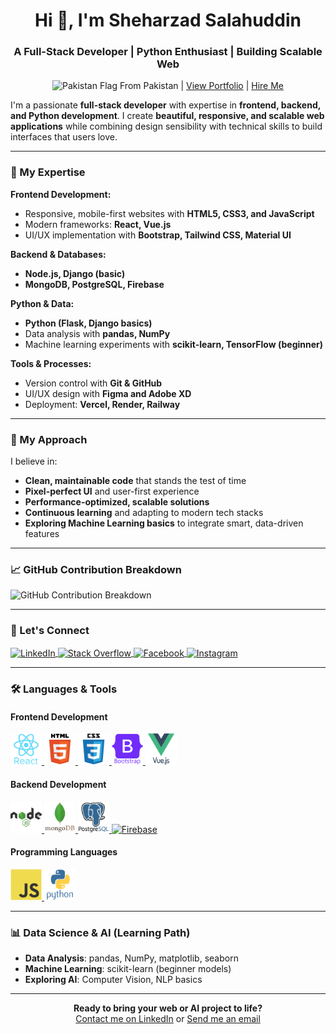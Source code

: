 <h1 align="center">Hi 👋, I'm Sheharzad Salahuddin</h1>
<h3 align="center">A Full-Stack Developer | Python Enthusiast | Building Scalable Web</h3>

<p align="center">
  <img src="https://upload.wikimedia.org/wikipedia/commons/3/32/Flag_of_Pakistan.svg" alt="Pakistan Flag" width="20" height="13"> From Pakistan | 
  <a href="https://sheharzaddev-v2.vercel.app/" target="_blank">View Portfolio</a> |
  <a href="https://www.linkedin.com/in/sheharzad-salahuddin-frontend-developer/" target="_blank">Hire Me</a>
</p>

I'm a passionate **full-stack developer** with expertise in **frontend, backend, and Python development**. I create **beautiful, responsive, and scalable web applications** while combining design sensibility with technical skills to build interfaces that users love.

---

### 🚀 My Expertise

**Frontend Development:**
- Responsive, mobile-first websites with **HTML5, CSS3, and JavaScript**
- Modern frameworks: **React, Vue.js**
- UI/UX implementation with **Bootstrap, Tailwind CSS, Material UI**

**Backend & Databases:**
- **Node.js, Django (basic)**
- **MongoDB, PostgreSQL, Firebase**

**Python & Data:**
- **Python (Flask, Django basics)**
- Data analysis with **pandas, NumPy**
- Machine learning experiments with **scikit-learn, TensorFlow (beginner)**

**Tools & Processes:**
- Version control with **Git & GitHub**
- UI/UX design with **Figma and Adobe XD**
- Deployment: **Vercel, Render, Railway**

---

### 💼 My Approach

I believe in:
- **Clean, maintainable code** that stands the test of time  
- **Pixel-perfect UI** and user-first experience  
- **Performance-optimized, scalable solutions**  
- **Continuous learning** and adapting to modern tech stacks  
- **Exploring Machine Learning basics** to integrate smart, data-driven features  

---

### 📈 GitHub Contribution Breakdown

<img src="assets/contributions.png" width="300" alt="GitHub Contribution Breakdown">

<!-- Make sure you upload the image file to your GitHub repo inside a folder named 'assets' -->

---

### 🤝 Let's Connect

<p align="left">
  <a href="https://www.linkedin.com/in/sheharzad-salahuddin-frontend-developer/" target="blank">
    <img align="center" src="https://raw.githubusercontent.com/rahuldkjain/github-profile-readme-generator/master/src/images/icons/Social/linked-in-alt.svg" alt="LinkedIn" height="30" width="40" />
  </a>
  <a href="https://stackoverflow.com/users/7394383/sheharzad-salahuddin" target="blank">
    <img align="center" src="https://raw.githubusercontent.com/rahuldkjain/github-profile-readme-generator/master/src/images/icons/Social/stack-overflow.svg" alt="Stack Overflow" height="30" width="40" />
  </a>
  <a href="https://www.facebook.com/s.ssalahuddin2/" target="blank">
    <img align="center" src="https://raw.githubusercontent.com/rahuldkjain/github-profile-readme-generator/master/src/images/icons/Social/facebook.svg" alt="Facebook" height="30" width="40" />
  </a>
  <a href="https://www.instagram.com/sheharzad.salahuddin80/" target="blank">
    <img align="center" src="https://raw.githubusercontent.com/rahuldkjain/github-profile-readme-generator/master/src/images/icons/Social/instagram.svg" alt="Instagram" height="30" width="40" />
  </a>
</p>

---

### 🛠 Languages & Tools

#### **Frontend Development**
<p align="left">
  <a href="https://reactjs.org/" target="_blank" rel="noreferrer">
    <img src="https://raw.githubusercontent.com/devicons/devicon/master/icons/react/react-original-wordmark.svg" alt="React" width="50" height="50" title="React"/>
  </a>
  <a href="https://www.w3.org/html/" target="_blank" rel="noreferrer">
    <img src="https://raw.githubusercontent.com/devicons/devicon/master/icons/html5/html5-original-wordmark.svg" alt="HTML5" width="50" height="50" title="HTML5"/>
  </a>
  <a href="https://www.w3schools.com/css/" target="_blank" rel="noreferrer">
    <img src="https://raw.githubusercontent.com/devicons/devicon/master/icons/css3/css3-original-wordmark.svg" alt="CSS3" width="50" height="50" title="CSS3"/>
  </a>
  <a href="https://getbootstrap.com" target="_blank" rel="noreferrer">
    <img src="https://raw.githubusercontent.com/devicons/devicon/master/icons/bootstrap/bootstrap-plain-wordmark.svg" alt="Bootstrap" width="50" height="50" title="Bootstrap"/>
  </a>
  <a href="https://vuejs.org/" target="_blank" rel="noreferrer">
    <img src="https://raw.githubusercontent.com/devicons/devicon/master/icons/vuejs/vuejs-original-wordmark.svg" alt="VueJS" width="50" height="50" title="VueJS"/>
  </a>
</p>

#### **Backend Development**
<p align="left">
  <a href="https://nodejs.org" target="_blank" rel="noreferrer">
    <img src="https://raw.githubusercontent.com/devicons/devicon/master/icons/nodejs/nodejs-original-wordmark.svg" alt="Node.js" width="50" height="50" title="Node.js"/>
  </a>
  <a href="https://www.mongodb.com/" target="_blank" rel="noreferrer">
    <img src="https://raw.githubusercontent.com/devicons/devicon/master/icons/mongodb/mongodb-original-wordmark.svg" alt="MongoDB" width="50" height="50" title="MongoDB"/>
  </a>
  <a href="https://www.postgresql.org" target="_blank" rel="noreferrer">
    <img src="https://raw.githubusercontent.com/devicons/devicon/master/icons/postgresql/postgresql-original-wordmark.svg" alt="PostgreSQL" width="50" height="50" title="PostgreSQL"/>
  </a>
  <a href="https://firebase.google.com/" target="_blank" rel="noreferrer">
    <img src="https://www.vectorlogo.zone/logos/firebase/firebase-icon.svg" alt="Firebase" width="50" height="50" title="Firebase"/>
  </a>
</p>

#### **Programming Languages**
<p align="left">
  <a href="https://developer.mozilla.org/en-US/docs/Web/JavaScript" target="_blank" rel="noreferrer">
    <img src="https://raw.githubusercontent.com/devicons/devicon/master/icons/javascript/javascript-original.svg" alt="JavaScript" width="50" height="50" title="JavaScript"/>
  </a>
  <a href="https://www.python.org/" target="_blank" rel="noreferrer">
    <img src="https://raw.githubusercontent.com/devicons/devicon/master/icons/python/python-original-wordmark.svg" alt="Python" width="50" height="50" title="Python"/>
  </a>
</p>

---

### 📊 Data Science & AI (Learning Path)
- **Data Analysis**: pandas, NumPy, matplotlib, seaborn  
- **Machine Learning**: scikit-learn (beginner models)  
- **Exploring AI**: Computer Vision, NLP basics  

---

<p align="center">
  <strong>Ready to bring your web or AI project to life?</strong><br>
  <a href="https://www.linkedin.com/in/sheharzad-salahuddin-frontend-developer/" target="_blank">Contact me on LinkedIn</a> or 
  <a href="mailto:sheharzad.salahuddin9000@outlook.com">Send me an email</a>
</p>
